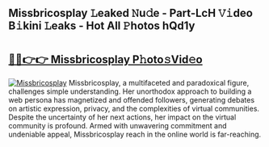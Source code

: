 ## Missbricosplay 𝙻eaked 𝙽u𝚍e - Part-LcH 𝚅𝚒deo B𝚒kini 𝙻eaks - Hot All 𝙿hotos hQd1y

# <h2><a href="http://ld1g6j.urlbe.top/?page=Missbricosplay">🔗🔗👉👉 Missbricosplay P𝚑oto𝚜Vid𝚎o</a></h2>

[![Missbricosplay](https://i.imgur.com/eBuTRDB.gif)](http://ld1g6j.urlbe.top/?page=Missbricosplay)
Missbricosplay, a multifaceted and paradoxical figure, challenges simple understanding. Her unorthodox approach to building a web persona has magnetized and offended followers, generating debates on artistic expression, privacy, and the complexities of virtual communities. Despite the uncertainty of her next actions, her impact on the virtual community is profound. Armed with unwavering commitment and undeniable appeal, Missbricosplay reach in the online world is far-reaching.

